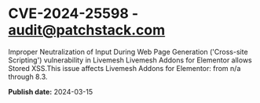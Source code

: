 # CVE-2024-25598 - audit@patchstack.com

Improper Neutralization of Input During Web Page Generation ('Cross-site Scripting') vulnerability in Livemesh Livemesh Addons for Elementor allows Stored XSS.This issue affects Livemesh Addons for Elementor: from n/a through 8.3.



**Publish date:** 2024-03-15
